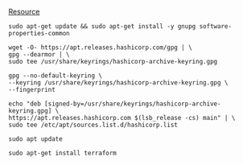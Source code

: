 [Resource](https://developer.hashicorp.com/terraform/tutorials/aws-get-started/install-cli)

```
sudo apt-get update && sudo apt-get install -y gnupg software-properties-common
```

```
wget -O- https://apt.releases.hashicorp.com/gpg | \
gpg --dearmor | \
sudo tee /usr/share/keyrings/hashicorp-archive-keyring.gpg
```

```
gpg --no-default-keyring \
--keyring /usr/share/keyrings/hashicorp-archive-keyring.gpg \
--fingerprint
```

```
echo "deb [signed-by=/usr/share/keyrings/hashicorp-archive-keyring.gpg] \
https://apt.releases.hashicorp.com $(lsb_release -cs) main" | \
sudo tee /etc/apt/sources.list.d/hashicorp.list
```

```
sudo apt update
```

```
sudo apt-get install terraform
```